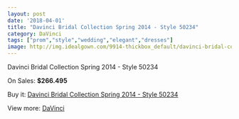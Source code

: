 ```yaml
---
layout: post
date: '2018-04-01'
title: "Davinci Bridal Collection Spring 2014 - Style 50234"
category: DaVinci
tags: ["prom","style","wedding","elegant","dresses"]
image: http://img.idealgown.com/9914-thickbox_default/davinci-bridal-collection-spring-2014-style-50234.jpg
---
```

Davinci Bridal Collection Spring 2014 - Style 50234

On Sales: **$266.495**
<a href="https://www.idealgown.com/en/davinci/4097-davinci-bridal-collection-spring-2014-style-50234.html"><amp-img layout="responsive" width="600" height="600" src="//img.idealgown.com/9914-thickbox_default/davinci-bridal-collection-spring-2014-style-50234.jpg" alt="Davinci Bridal Collection Spring 2014 - Style 50234 0" /></a>
<a href="https://www.idealgown.com/en/davinci/4097-davinci-bridal-collection-spring-2014-style-50234.html"><amp-img layout="responsive" width="600" height="600" src="//img.idealgown.com/9916-thickbox_default/davinci-bridal-collection-spring-2014-style-50234.jpg" alt="Davinci Bridal Collection Spring 2014 - Style 50234 1" /></a>
<a href="https://www.idealgown.com/en/davinci/4097-davinci-bridal-collection-spring-2014-style-50234.html"><amp-img layout="responsive" width="600" height="600" src="//img.idealgown.com/9915-thickbox_default/davinci-bridal-collection-spring-2014-style-50234.jpg" alt="Davinci Bridal Collection Spring 2014 - Style 50234 2" /></a>

Buy it: [Davinci Bridal Collection Spring 2014 - Style 50234](https://www.idealgown.com/en/davinci/4097-davinci-bridal-collection-spring-2014-style-50234.html "Davinci Bridal Collection Spring 2014 - Style 50234")

View more: [DaVinci](https://www.idealgown.com/en/48-davinci "DaVinci")